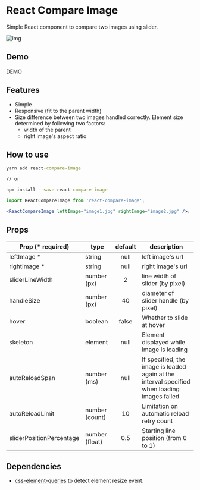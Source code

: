 # React Compare Image

Simple React component to compare two images using slider.

![img](https://react-compare-image.yuuniworks.com/anime.gif)

## Demo

[DEMO](https://react-compare-image.yuuniworks.com/)

## Features

- Simple
- Responsive (fit to the parent width)
- Size difference between two images handled correctly. Element size determined by following two factors:
  - width of the parent
  - right image's aspect ratio

## How to use

```cmd
yarn add react-compare-image

// or

npm install --save react-compare-image
```

```jsx
import ReactCompareImage from 'react-compare-image';

<ReactCompareImage leftImage="image1.jpg" rightImage="image2.jpg" />;
```

## Props

| Prop (\* required)        | type           | default | description                                                                                  |
| ------------------------- | -------------- | :-----: | -------------------------------------------------------------------------------------------- |
| leftImage \*              | string         |  null   | left image's url                                                                             |
| rightImage \*             | string         |  null   | right image's url                                                                            |
| sliderLineWidth           | number (px)    |    2    | line width of slider (by pixel)                                                              |
| handleSize                | number (px)    |   40    | diameter of slider handle (by pixel)                                                         |
| hover                     | boolean        |  false  | Whether to slide at hover                                                                    |
| skeleton                  | element        |  null   | Element displayed while image is loading                                                     |
| autoReloadSpan            | number (ms)    |  null   | If specified, the image is loaded again at the interval specified when loading images failed |
| autoReloadLimit           | number (count) |   10    | Limitation on automatic reload retry count                                                   |
| sliderPositionPercentage  | number (float) |   0.5   | Starting line position (from 0 to 1)                                                         |

## Dependencies

- [css-element-queries](https://github.com/marcj/css-element-queries) to detect element resize event.
